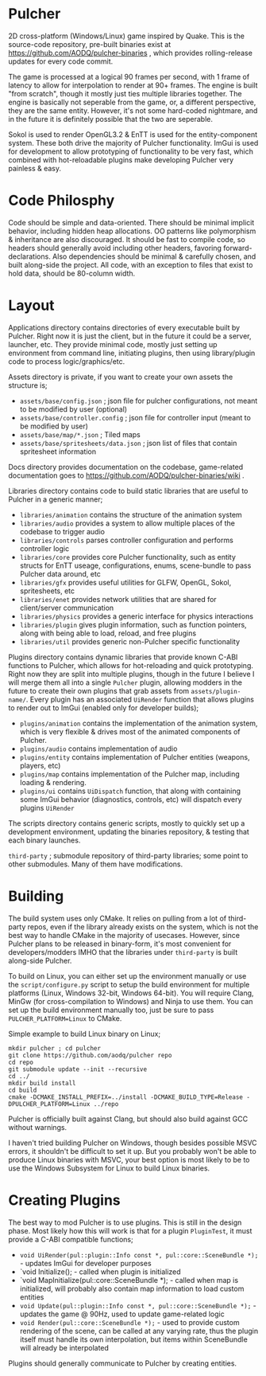 # Pulcher

2D cross-platform (Windows/Linux) game inspired by Quake. This is the source-code repository, pre-built binaries exist at https://github.com/AODQ/pulcher-binaries , which provides rolling-release updates for every code commit.

The game is processed at a logical 90 frames per second, with 1 frame of latency to allow for interpolation to render at 90+ frames. The engine is built "from scratch", though it mostly just ties multiple libraries together. The engine is basically not seperable from the game, or, a different perspective, they are the same entity. However, it's not some hard-coded nightmare, and in the future it is definitely possible that the two are seperable.

Sokol is used to render OpenGL3.2 & EnTT is used for the entity-component system. These both drive the majority of Pulcher functionality. ImGui is used for development to allow prototyping of functionality to be very fast, which combined with hot-reloadable plugins make developing Pulcher very painless & easy.

# Code Philosphy

Code should be simple and data-oriented. There should be minimal implicit behavior, including hidden heap allocations. OO patterns like polymorphism & inheritance are also discouraged. It should be fast to compile code, so headers should generally avoid including other headers, favoring forward-declarations. Also dependencies should be minimal & carefully chosen, and built along-side the project. All code, with an exception to files that exist to hold data, should be 80-column width.

# Layout

Applications directory contains directories of every executable built by Pulcher. Right now it is just the client, but in the future it could be a server, launcher, etc. They provide minimal code, mostly just setting up environment from command line, initiating plugins, then using library/plugin code to process logic/graphics/etc.

Assets directory is private, if you want to create your own assets the structure is;

 - `assets/base/config.json` ; json file for pulcher configurations, not meant to be modified by user (optional)
 - `assets/base/controller.config` ; json file for controller input (meant to be modified by user)
 - `assets/base/map/*.json` ; Tiled maps
 - `assets/base/spritesheets/data.json` ; json list of files that contain spritesheet information
 
Docs directory provides documentation on the codebase, game-related documentation goes to https://github.com/AODQ/pulcher-binaries/wiki .

Libraries directory contains code to build static libraries that are useful to Pulcher in a generic manner;

  - `libraries/animation` contains the structure of the animation system
  - `libraries/audio` provides a system to allow multiple places of the codebase to trigger audio
  - `libraries/controls` parses controller configuration and performs controller logic
  - `libraries/core` provides core Pulcher functionality, such as entity structs for EnTT useage, configurations, enums, scene-bundle to pass Pulcher data around, etc
  - `libraries/gfx` provides useful utilities for GLFW, OpenGL, Sokol, spritesheets, etc
  - `libraries/enet` provides network utilities that are shared for client/server communication
  - `libraries/physics` provides a generic interface for physics interactions
  - `libraries/plugin` gives plugin information, such as function pointers, along with being able to load, reload, and free plugins
  - `libraries/util` provides generic non-Pulcher specific functionality

Plugins directory contains dynamic libraries that provide known C-ABI functions to Pulcher, which allows for hot-reloading and quick prototyping. Right now they are split into multiple plugins, though in the future I believe I will merge them all into a single `Pulcher` plugin, allowing modders in the future to create their own plugins that grab assets from `assets/plugin-name/`. Every plugin has an associated `UiRender` function that allows plugins to render out to ImGui (enabled only for developer builds);

 - `plugins/animation` contains the implementation of the animation system, which is very flexible & drives most of the animated components of Pulcher.
 - `plugins/audio` contains implementation of audio
 - `plugins/entity` contains implementation of Pulcher entities (weapons, players, etc)
 - `plugins/map` contains implementation of the Pulcher map, including loading & rendering.
 - `plugins/ui` contains `UiDispatch` function, that along with containing some ImGui behavior (diagnostics, controls, etc) will dispatch every plugins `UiRender`
 
The scripts directory contains generic scripts, mostly to quickly set up a development environment, updating the binaries repository, & testing that each binary launches.

`third-party` ; submodule repository of third-party libraries; some point to other submodules. Many of them have modifications.
 
# Building

The build system uses only CMake. It relies on pulling from a lot of third-party repos, even if the library already exists on the system, which is not the best way to handle CMake in the majority of usecases. However, since Pulcher plans to be released in binary-form, it's most convenient for developers/modders IMHO that the libraries under `third-party` is built along-side Pulcher.

To build on Linux, you can either set up the environment manually or use the `script/configure.py` script to setup the build environment for multiple platforms (Linux, Windows 32-bit, Windows 64-bit). You will require Clang, MinGw (for cross-compilation to Windows) and Ninja to use them. You can set up the build environment manually too, just be sure to pass `PULCHER_PLATFORM=Linux` to CMake.

Simple example to build Linux binary on Linux;
```
mkdir pulcher ; cd pulcher
git clone https://github.com/aodq/pulcher repo
cd repo
git submodule update --init --recursive
cd ../
mkdir build install
cd build
cmake -DCMAKE_INSTALL_PREFIX=../install -DCMAKE_BUILD_TYPE=Release -DPULCHER_PLATFORM=Linux ../repo
```

Pulcher is officially built against Clang, but should also build against GCC without warnings.

I haven't tried building Pulcher on Windows, though besides possible MSVC errors, it shouldn't be difficult to set it up. But you probably won't be able to produce Linux binaries with MSVC, your best option is most likely to be to use the Windows Subsystem for Linux to build Linux binaries.
 
# Creating Plugins

The best way to mod Pulcher is to use plugins. This is still in the design phase. Most likely how this will work is that for a plugin `PluginTest`, it must provide a C-ABI compatible functions;

  - `void UiRender(pul::plugin::Info const *, pul::core::SceneBundle *);` - updates ImGui for developer purposes
  - `void Initialize(); - called when plugin is initialized
  - `void MapInitialize(pul::core::SceneBundle *); - called when map is initialized, will probably also contain map information to load custom entities
  - `void Update(pul::plugin::Info const *, pul::core::SceneBundle *);` - updates the game @ 90Hz, used to update game-related logic
  - `void Render(pul::core::SceneBundle *);` - used to provide custom rendering of the scene, can be called at any varying rate, thus the plugin
                                                 itself must handle its own interpolation, but items within SceneBundle will already be interpolated

Plugins should generally communicate to Pulcher by creating entities.
